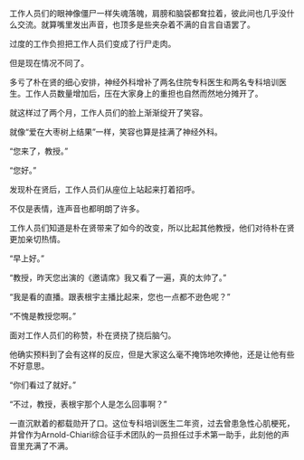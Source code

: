 工作人员们的眼神像僵尸一样失魂落魄，肩膀和脑袋都耷拉着，彼此间也几乎没什么交流。就算嘴里发出声音，也顶多是些夹杂着不满的自言自语罢了。

过度的工作负担把工作人员们变成了行尸走肉。

但是现在情况不同了。

多亏了朴在贤的细心安排，神经外科增补了两名住院专科医生和两名专科培训医生。工作人员数量增加后，压在大家身上的重担也自然而然地分摊开了。

就这样过了两个月，工作人员们的脸上渐渐绽开了笑容。

就像“爱在大枣树上结果”一样，笑容也算是挂满了神经外科。

“您来了，教授。”

“您好。”

发现朴在贤后，工作人员们从座位上站起来打着招呼。

不仅是表情，连声音也都明朗了许多。

工作人员们知道是朴在贤带来了如今的改变，所以比起其他教授，他们对待朴在贤更加亲切热情。

“早上好。”

“教授，昨天您出演的《邀请席》我又看了一遍，真的太帅了。”

“我是看的直播。跟表根宇主播比起来，您也一点都不逊色呢？”

“不愧是教授您啊。”

面对工作人员们的称赞，朴在贤挠了挠后脑勺。

他确实预料到了会有这样的反应，但是大家这么毫不掩饰地吹捧他，还是让他有些不好意思。

“你们看过了就好。”

“不过，教授，表根宇那个人是怎么回事啊？”

一直沉默着的都载勋开了口。这位专科培训医生二年资，过去曾患急性心肌梗死，并曾作为Arnold-Chiari综合征手术团队的一员担任过手术第一助手，此刻他的声音里充满了不满。